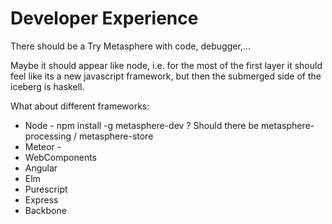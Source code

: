 # Developer Experience

There should be a Try Metasphere with code, debugger,...

Maybe it should appear like node, i.e. for the most of the first layer it should feel like its a new javascript framework, but then the submerged side of the iceberg is haskell.

What about different frameworks:
  * Node - npm install -g metasphere-dev ? Should there be metasphere-processing / metasphere-store
  * Meteor - 
  * WebComponents 
  * Angular
  * Elm
  * Purescript
  * Express
  * Backbone